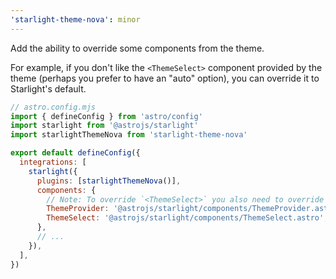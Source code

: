 ```yaml
---
'starlight-theme-nova': minor
---
```


Add the ability to override some components from the theme.

For example, if you don't like the `<ThemeSelect>` component provided by the theme (perhaps you prefer to have an "auto" option), you can override it to Starlight's default.

```js
// astro.config.mjs
import { defineConfig } from 'astro/config'
import starlight from '@astrojs/starlight'
import starlightThemeNova from 'starlight-theme-nova'

export default defineConfig({
  integrations: [
    starlight({
      plugins: [starlightThemeNova()],
      components: {
        // Note: To override `<ThemeSelect>` you also need to override `<ThemeProvider>`.
        ThemeProvider: '@astrojs/starlight/components/ThemeProvider.astro',
        ThemeSelect: '@astrojs/starlight/components/ThemeSelect.astro',
      },
      // ...
    }),
  ],
})
```

